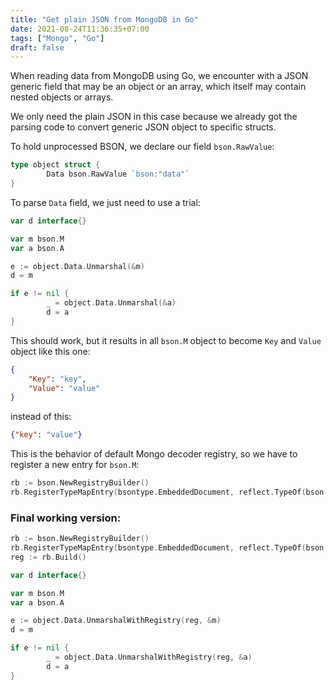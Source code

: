 ```yaml
---
title: "Get plain JSON from MongoDB in Go"
date: 2021-08-24T11:36:35+07:00
tags: ["Mongo", "Go"]
draft: false
---
```


When reading data from MongoDB using Go, we encounter with a JSON generic
field that may be an object or an array, which itself may contain nested
objects or arrays.

We only need the plain JSON in this case because we already got the parsing
code to convert generic JSON object to specific structs.


To hold unprocessed BSON, we declare our field `bson.RawValue`:


```go
type object struct {
        Data bson.RawValue `bson:"data"`
}
```

To parse `Data` field, we just need to use a trial:


```go
var d interface{}

var m bson.M
var a bson.A

e := object.Data.Unmarshal(&m)
d = m

if e != nil {
        _ = object.Data.Unmarshal(&a)
        d = a
}
```

This should work, but it results in all `bson.M` object to become `Key` and
`Value` object like this one:

```json
{
    "Key": "key",
    "Value": "value"
}
```

instead of this:

```json
{"key": "value"}
```

This is the behavior of default Mongo decoder registry, so we have to register
a new entry for `bson.M`:


```go
rb := bson.NewRegistryBuilder()
rb.RegisterTypeMapEntry(bsontype.EmbeddedDocument, reflect.TypeOf(bson.M{}))
```


### Final working version:


```go
rb := bson.NewRegistryBuilder()
rb.RegisterTypeMapEntry(bsontype.EmbeddedDocument, reflect.TypeOf(bson.M{}))
reg := rb.Build()

var d interface{}

var m bson.M
var a bson.A

e := object.Data.UnmarshalWithRegistry(reg, &m)
d = m

if e != nil {
        _ = object.Data.UnmarshalWithRegistry(reg, &a)
        d = a
}
```

